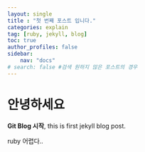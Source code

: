 ```yaml
---
layout: single
title : "첫 번째 포스트 입니다."
categories: explain
tag: [ruby, jekyll, blog]
toc: true
author_profiles: false
sidebar:
    nav: "docs"
# search: false #검색 원하지 않은 포스트의 경우
---
```


# 안녕하세요

**Git Blog 시작**, this is first jekyll blog post.

ruby 어렵다..